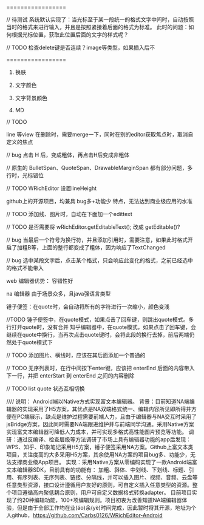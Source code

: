 =================

// 待测试
系统默认实现了：当光标至于某一段统一的格式文字中间时，自动按照当时的格式来进行输入，并且是按照紧接着后面的格式为标准。
此时的问题：如何根据光标位置，获取此位置后面的文字的样式呢？

// TODO
检查delete键是否连续？image等类型，如果插入后不

=================

1. 换肤

2. 文字颜色

3. 文字背景颜色

4. MD


// TODO 

line 等view 在删除时，需要merge一下，同时在别的editor获取焦点时，取消自定义的焦点


// bug 点击 H 后，变成粗体，再点击H后变成非粗体

// 原生的 BulletSpan、QuoteSpan、DrawableMarginSpan 都有部分问题，多行时，光标错位

// TODO WRichEditor  设置lineHeight


github上的开源项目，均兼具 bug多+功能少 特点，无法达到商业级应用的水准


// TODO
添加线、图片时，自动在下面加一个edittext

// TODO
是否需要将 wRichEditor.getEditableText();  改成 getEditable()?

// bug
当最后一个符号为换行符，并且添加引用时，需要注意，如果此时格式开启了加粗B等，上面的整行都变成了粗体，因为响应了TextChanged

// bug
选中某段文字后，点击某个格式，只会响应此变化的格式，之前已经选中的格式不能带入


web 编辑器优势：
容错性好

na 编辑器 由于场景众多，且java强语言类型

锤子便签：在quote时，会自动将所有的字符进行一次缩小，颜色变浅


//TODO
锤子便签中，在quote模式，如果点击了回车键，则跳出quote模式。多行打开quote时，没有合并
知乎编辑器中，在quote模式，如果点击了回车键，会继续在quote中换行，当再次点击quote键时，会将此段的换行去掉，前后两端仍然处于quote模式下

// TODO 
添加图片、横线时，应该在其后面添加一个普通的


// TODO 
无序列表时，在行中间按下enter键，应该把 enterEnd 后面的内容带入下一行，并把 enterStart 到 enterEnd 之间的内容删除

// TODO
list quote 状态互相切换

//// 说明：
Android端以Native方式实现富文本编辑器。
背景：目前知道NA端编辑器的实现采用了H5方案，其优点是NA双端格式统一、编辑内容所见即所得并方便在PC端展示，缺点是维护过程需要前端人力，且由于编辑器与NA交互时采用了jsBridge方案，因此同时需要NA端跟进维护并与前端同学沟通。采用Native方案实现富文本编辑器可降低人力成本，并可实现多格式高性能图片预览等功能。
调研：通过反编译、检查层级等方法调研了市场上具有编辑器功能的app后发现：WPS、知乎、印象笔记采用H5方案，锤子便签采用NA方案。Github上富文本类项目，关注度高的大多采用H5方案，其余使用NA方案的项目bug多、功能少，无法支撑商业级App项目。
实现：采用Native方案从零编码实现了一款Android端富文本编辑器SDK，目前具有的功能有：
加粗、斜体、中划线、下划线、标题、引用、有序列表、无序列表、链接、分隔线，并可以插入图片、视频、音频、云盘等任意类型资源，接口设计遵循用户友好的原则，可自定义插入任意类型的资源。整个项目遵循高内聚低耦合原则，用户可自定义数据格式转换adapter。
目前项目实现了约20种编辑功能，100+项编辑规则。项目初衷为改善知道NA端编辑器体验，但是由于全部工作均在业(áo)余(yè)时间完成，因此暂时将其开源，地址为个人github，https://github.com/Carbs0126/WRichEditor-Android 